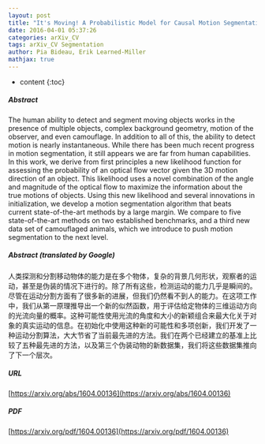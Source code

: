 ```yaml
---
layout: post
title: "It's Moving! A Probabilistic Model for Causal Motion Segmentation in Moving Camera Videos"
date: 2016-04-01 05:37:26
categories: arXiv_CV
tags: arXiv_CV Segmentation
author: Pia Bideau, Erik Learned-Miller
mathjax: true
---
```


* content
{:toc}

##### Abstract
The human ability to detect and segment moving objects works in the presence of multiple objects, complex background geometry, motion of the observer, and even camouflage. In addition to all of this, the ability to detect motion is nearly instantaneous. While there has been much recent progress in motion segmentation, it still appears we are far from human capabilities. In this work, we derive from first principles a new likelihood function for assessing the probability of an optical flow vector given the 3D motion direction of an object. This likelihood uses a novel combination of the angle and magnitude of the optical flow to maximize the information about the true motions of objects. Using this new likelihood and several innovations in initialization, we develop a motion segmentation algorithm that beats current state-of-the-art methods by a large margin. We compare to five state-of-the-art methods on two established benchmarks, and a third new data set of camouflaged animals, which we introduce to push motion segmentation to the next level.

##### Abstract (translated by Google)
人类探测和分割移动物体的能力是在多个物体，复杂的背景几何形状，观察者的运动，甚至是伪装的情况下进行的。除了所有这些，检测运动的能力几乎是瞬间的。尽管在运动分割方面有了很多新的进展，但我们仍然看不到人的能力。在这项工作中，我们从第一原理推导出一个新的似然函数，用于评估给定物体的三维运动方向的光流向量的概率。这种可能性使用光流的角度和大小的新颖组合来最大化关于对象的真实运动的信息。在初始化中使用这种新的可能性和多项创新，我们开发了一种运动分割算法，大大节省了当前最先进的方法。我们在两个已经建立的基准上比较了五种最先进的方法，以及第三个伪装动物的新数据集，我们将这些数据集推向了下一个层次。

##### URL
[https://arxiv.org/abs/1604.00136](https://arxiv.org/abs/1604.00136)

##### PDF
[https://arxiv.org/pdf/1604.00136](https://arxiv.org/pdf/1604.00136)

